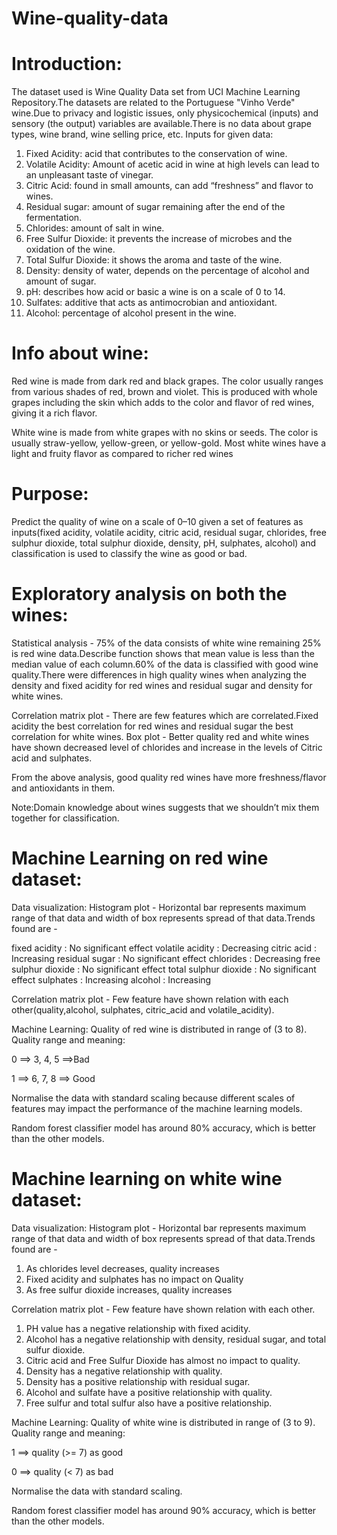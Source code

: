 # Wine-quality-data
# Introduction:
The dataset used is Wine Quality Data set from UCI Machine
Learning Repository.The datasets are related
to the Portuguese "Vinho Verde" wine.Due to privacy and logistic issues, only
physicochemical (inputs) and sensory (the output)
variables are available.There is no data about grape
types, wine brand, wine selling price, etc.
Inputs for given data:
1. Fixed Acidity: acid that contributes to the conservation of wine.
2. Volatile Acidity: Amount of acetic acid in wine at high levels can lead to an unpleasant taste of vinegar.
3. Citric Acid: found in small amounts, can add “freshness” and flavor to wines.
4. Residual sugar: amount of sugar remaining after the end of the fermentation.
5. Chlorides: amount of salt in wine.
6.  Free Sulfur Dioxide: it prevents the increase of microbes and the oxidation of the wine.
7. Total Sulfur Dioxide: it shows the aroma and taste of the wine.
8.  Density: density of water, depends on the percentage of alcohol and amount of sugar.
9. pH: describes how acid or basic a wine is on a scale of 0 to 14.
10. Sulfates: additive that acts as antimocrobian and antioxidant.
11. Alcohol: percentage of alcohol present in the wine.

# Info about wine:

Red wine is made from dark red and black grapes. The color usually ranges from various shades of red, brown and violet. This is produced with whole grapes including the skin which adds to the color and flavor of red wines, giving it a rich flavor.

White wine is made from white grapes with no skins or seeds. The color is usually straw-yellow, yellow-green, or yellow-gold. Most white wines have a light and fruity flavor as compared to richer red wines

# Purpose:

Predict the quality of wine on a scale of 0–10 given a set of features as inputs(fixed acidity, volatile acidity, citric acid, residual sugar, chlorides, free
sulphur dioxide, total sulphur dioxide, density, pH,
sulphates, alcohol) and classification is used to
classify the wine as good or bad.
# Exploratory analysis on both the wines:

Statistical analysis - 
75% of the data consists of white wine remaining 25% is red wine data.Describe function shows that mean value is less than the median value of each column.60% of the data is classified with good wine quality.There were differences in high quality wines when analyzing the density and fixed acidity for red wines and residual sugar and density for white wines.

Correlation matrix plot - There are few features which are correlated.Fixed acidity the best correlation for red wines and residual sugar the best correlation for white wines.
Box plot - Better quality red and white wines have shown decreased level of chlorides and increase in the levels of Citric acid and sulphates.

From the above analysis, good quality red wines have more freshness/flavor and antioxidants in them.

Note:Domain knowledge about wines suggests that we shouldn’t mix them together for classification.

# Machine Learning on red wine dataset:
 
Data visualization:
Histogram plot - Horizontal bar represents maximum range of that data and width of box represents spread of that data.Trends found are - 

fixed acidity : No significant effect
volatile acidity : Decreasing
citric acid : Increasing
residual sugar : No significant effect
chlorides : Decreasing
free sulphur dioxide : No significant effect
total sulphur dioxide : No significant effect
sulphates : Increasing
alcohol : Increasing

Correlation matrix plot - Few feature have shown relation with each other(quality,alcohol, sulphates, citric_acid and volatile_acidity).

Machine Learning:
Quality of red wine is distributed in range of (3 to 8).
Quality range and meaning:

0 ==> 3, 4, 5 ==>Bad

1 ==> 6, 7, 8 ==> Good

Normalise the data with standard scaling because different scales of features may impact the performance of the machine learning models.

Random forest classifier model has around 80% accuracy, which is  better than the other models.


# Machine learning on white wine dataset:

Data visualization:
Histogram plot - Horizontal bar represents maximum range of that data and width of box represents spread of that data.Trends found are - 

1.   As chlorides level decreases, quality increases
2.  Fixed acidity and sulphates has no impact on Quality
3.  As free sulfur dioxide increases, quality increases

Correlation matrix plot - Few feature have shown relation with each other.

1. PH value has a negative relationship with fixed acidity.
2.  Alcohol has a negative relationship with density, residual sugar, and total sulfur dioxide.
3.  Citric acid and Free Sulfur Dioxide has almost no impact to quality. 
4.  Density has a negative relationship with quality.
5.  Density has a positive relationship with residual sugar.
6.  Alcohol and sulfate have a positive relationship with quality.
7.  Free sulfur and total sulfur also have a positive relationship.

Machine Learning:
Quality of white wine is distributed in range of (3 to 9).
Quality range and meaning:

1 ==> quality (>= 7) as good

0 ==> quality (< 7) as bad

Normalise the data with standard scaling.

Random forest classifier model has around 90% accuracy, which is  better than the other models.
